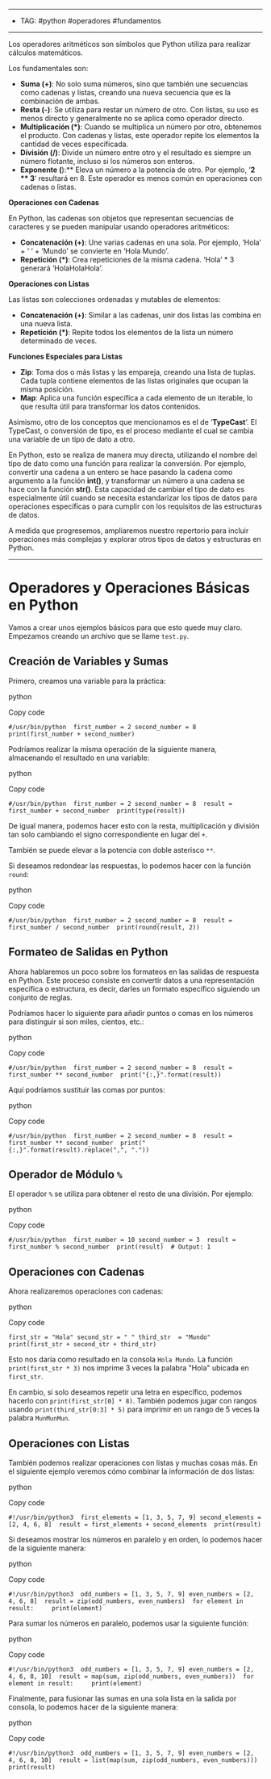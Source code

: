 

----
- TAG: #python #operadores #fundamentos
----
Los operadores aritméticos son símbolos que Python utiliza para realizar cálculos matemáticos.

Los fundamentales son:

- **Suma (+)**: No solo suma números, sino que también une secuencias como cadenas y listas, creando una nueva secuencia que es la combinación de ambas.
- **Resta (-)**: Se utiliza para restar un número de otro. Con listas, su uso es menos directo y generalmente no se aplica como operador directo.
- **Multiplicación (*)**: Cuando se multiplica un número por otro, obtenemos el producto. Con cadenas y listas, este operador repite los elementos la cantidad de veces especificada.
- **División (/)**: Divide un número entre otro y el resultado es siempre un número flotante, incluso si los números son enteros.
- **Exponente (**):** Eleva un número a la potencia de otro. Por ejemplo, ‘**2 ** 3**‘ resultará en 8. Este operador es menos común en operaciones con cadenas o listas.

**Operaciones con Cadenas**

En Python, las cadenas son objetos que representan secuencias de caracteres y se pueden manipular usando operadores aritméticos:

- **Concatenación (+)**: Une varias cadenas en una sola. Por ejemplo, ‘Hola’ + ‘ ‘ + ‘Mundo’ se convierte en ‘Hola Mundo’.
- **Repetición (*)**: Crea repeticiones de la misma cadena. ‘Hola’ * 3 generará ‘HolaHolaHola’.

**Operaciones con Listas**

Las listas son colecciones ordenadas y mutables de elementos:

- **Concatenación (+)**: Similar a las cadenas, unir dos listas las combina en una nueva lista.
- **Repetición (*)**: Repite todos los elementos de la lista un número determinado de veces.

**Funciones Especiales para Listas**

- **Zip**: Toma dos o más listas y las empareja, creando una lista de tuplas. Cada tupla contiene elementos de las listas originales que ocupan la misma posición.
- **Map**: Aplica una función específica a cada elemento de un iterable, lo que resulta útil para transformar los datos contenidos.

Asimismo, otro de los conceptos que mencionamos es el de ‘**TypeCast**‘. El TypeCast, o conversión de tipo, es el proceso mediante el cual se cambia una variable de un tipo de dato a otro.

En Python, esto se realiza de manera muy directa, utilizando el nombre del tipo de dato como una función para realizar la conversión. Por ejemplo, convertir una cadena a un entero se hace pasando la cadena como argumento a la función **int()**, y transformar un número a una cadena se hace con la función **str()**. Esta capacidad de cambiar el tipo de dato es especialmente útil cuando se necesita estandarizar los tipos de datos para operaciones específicas o para cumplir con los requisitos de las estructuras de datos.

A medida que progresemos, ampliaremos nuestro repertorio para incluir operaciones más complejas y explorar otros tipos de datos y estructuras en Python.

-----
# Operadores y Operaciones Básicas en Python


Vamos a crear unos ejemplos básicos para que esto quede muy claro. Empezamos creando un archivo que se llame `test.py`.

## Creación de Variables y Sumas

Primero, creamos una variable para la práctica:

python

Copy code

`#/usr/bin/python  first_number = 2 second_number = 8  print(first_number + second_number)`

Podríamos realizar la misma operación de la siguiente manera, almacenando el resultado en una variable:

python

Copy code

`#/usr/bin/python  first_number = 2 second_number = 8  result = first_number + second_number  print(type(result))`

De igual manera, podemos hacer esto con la resta, multiplicación y división tan solo cambiando el signo correspondiente en lugar del `+`.

También se puede elevar a la potencia con doble asterisco `**`.

Si deseamos redondear las respuestas, lo podemos hacer con la función `round`:

python

Copy code

`#/usr/bin/python  first_number = 2 second_number = 8  result = first_number / second_number  print(round(result, 2))`

## Formateo de Salidas en Python

Ahora hablaremos un poco sobre los formateos en las salidas de respuesta en Python. Este proceso consiste en convertir datos a una representación específica o estructura, es decir, darles un formato específico siguiendo un conjunto de reglas.

Podríamos hacer lo siguiente para añadir puntos o comas en los números para distinguir si son miles, cientos, etc.:

python

Copy code

`#/usr/bin/python  first_number = 2 second_number = 8  result = first_number ** second_number  print("{:,}".format(result))`

Aquí podríamos sustituir las comas por puntos:

python

Copy code

`#/usr/bin/python  first_number = 2 second_number = 8  result = first_number ** second_number  print("{:,}".format(result).replace(",", "."))`

## Operador de Módulo `%`

El operador `%` se utiliza para obtener el resto de una división. Por ejemplo:

python

Copy code

`#/usr/bin/python  first_number = 10 second_number = 3  result = first_number % second_number  print(result)  # Output: 1`

## Operaciones con Cadenas

Ahora realizaremos operaciones con cadenas:

python

Copy code

`first_str = "Hola" second_str = " " third_str  = "Mundo"  print(first_str + second_str + third_str)`

Esto nos daría como resultado en la consola `Hola Mundo`. La función `print(first_str * 3)` nos imprime 3 veces la palabra "Hola" ubicada en `first_str`.

En cambio, si solo deseamos repetir una letra en específico, podemos hacerlo con `print(first_str[0] * 8)`. También podemos jugar con rangos usando `print(third_str[0:3] * 5)` para imprimir en un rango de 5 veces la palabra `MunMunMun`.

## Operaciones con Listas

También podemos realizar operaciones con listas y muchas cosas más. En el siguiente ejemplo veremos cómo combinar la información de dos listas:

python

Copy code

`#!/usr/bin/python3  first_elements = [1, 3, 5, 7, 9] second_elements = [2, 4, 6, 8]  result = first_elements + second_elements  print(result)`

Si deseamos mostrar los números en paralelo y en orden, lo podemos hacer de la siguiente manera:

python

Copy code

`#!/usr/bin/python3  odd_numbers = [1, 3, 5, 7, 9] even_numbers = [2, 4, 6, 8]  result = zip(odd_numbers, even_numbers)  for element in result:     print(element)`

Para sumar los números en paralelo, podemos usar la siguiente función:

python

Copy code

`#!/usr/bin/python3  odd_numbers = [1, 3, 5, 7, 9] even_numbers = [2, 4, 6, 8, 10]  result = map(sum, zip(odd_numbers, even_numbers))  for element in result:     print(element)`

Finalmente, para fusionar las sumas en una sola lista en la salida por consola, lo podemos hacer de la siguiente manera:

python

Copy code

`#!/usr/bin/python3  odd_numbers = [1, 3, 5, 7, 9] even_numbers = [2, 4, 6, 8, 10]  result = list(map(sum, zip(odd_numbers, even_numbers)))  print(result)`